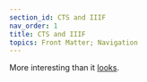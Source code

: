 ```yaml
---
section_id: CTS and IIIF
nav_order: 1
title: CTS and IIIF
topics: Front Matter; Navigation
---
```


More interesting than it [looks](demo1.mov).


